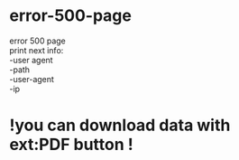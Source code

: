 # error-500-page
error 500 page <br>
print next info:<br>
-user agent<br>
-path<br>
-user-agent<br>
-ip<br>

# !you can download data with ext:PDF button !
 
